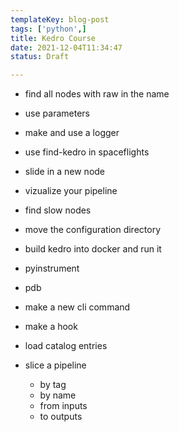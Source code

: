 ```yaml
---
templateKey: blog-post
tags: ['python',]
title: Kedro Course
date: 2021-12-04T11:34:47
status: Draft

---
```


* find all nodes with raw in the name
* use parameters
* make and use a logger
* use find-kedro in spaceflights
* slide in a new node
* vizualize your pipeline
* find slow nodes
* move the configuration directory
* build kedro into docker and run it

* pyinstrument
* pdb
* make a new cli command
* make a hook
* load catalog entries
* slice a pipeline
  * by tag
  * by name
  * from inputs
  * to outputs
